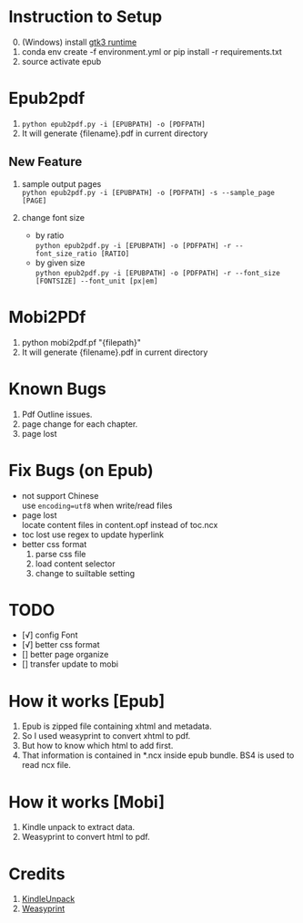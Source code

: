 # Instruction to Setup
0. (Windows) install [gtk3 runtime](https://github.com/tschoonj/GTK-for-Windows-Runtime-Environment-Installer/releases)
1. conda env create -f environment.yml or pip install -r requirements.txt
2. source activate epub

# Epub2pdf
1. `python epub2pdf.py -i [EPUBPATH] -o [PDFPATH]`
2. It will generate {filename}.pdf in current directory
## New Feature

1. sample output pages    
  `python epub2pdf.py -i [EPUBPATH] -o [PDFPATH] -s --sample_page [PAGE]`
  
2. change font size
     - by ratio   
     `python epub2pdf.py -i [EPUBPATH] -o [PDFPATH] -r --font_size_ratio [RATIO]`
     - by given size    
     `python epub2pdf.py -i [EPUBPATH] -o [PDFPATH] -r --font_size [FONTSIZE] --font_unit [px|em]`
   

# Mobi2PDf
1. python mobi2pdf.pf "{filepath}"
2. It will generate {filename}.pdf in current directory

# Known Bugs
1. Pdf Outline issues.
2. page change for each chapter.
3. page lost

# Fix Bugs (on Epub)
- not support Chinese  
  use `encoding=utf8` when write/read files
- page lost  
 locate content files in content.opf instead of toc.ncx
- toc lost
  use regex to update hyperlink
- better css format
  1. parse css file
  2. load content selector
  3. change to suiltable setting

# TODO 
- [√] config Font
- [√] better css format
- [] better page organize
- [] transfer update to mobi

# How it works [Epub]
1. Epub is zipped file containing xhtml and metadata.
2. So I used weasyprint to convert xhtml to pdf.
3. But how to know which html to add first.
4. That information is contained in *.ncx inside epub bundle. BS4 is used to read ncx file.

# How it works [Mobi]
1. Kindle unpack to extract data.
2. Weasyprint to convert html to pdf.

# Credits
1. [KindleUnpack](https://github.com/kevinhendricks/KindleUnpack)
2. [Weasyprint](https://github.com/Kozea/WeasyPrint)